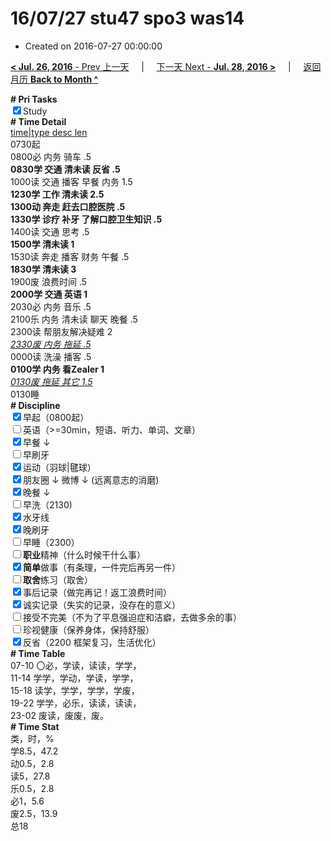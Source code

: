 # 16/07/27 stu47 spo3 was14

- Created on 2016-07-27 00:00:00

[**< Jul. 26, 2016** - Prev 上一天](_archived/lifelogs/2016/07/d26.md) &nbsp; &nbsp; | &nbsp; &nbsp; [下一天 Next - **Jul. 28, 2016 >**](_archived/lifelogs/2016/07/d28.md) &nbsp; &nbsp; |  &nbsp; &nbsp; [返回月历 **Back to Month ^**](_archived/lifelogs/2016/07/index.md)
<br/><div><b># Pri Tasks</b></div><div><input checked="true" type="checkbox"/>Study</div><div><b># Time Detail</b></div><div><u>time|type desc len</u></div><div>0730起</div><div>0800必 内务 骑车 .5</div><div><b>0830学 交通 清未读 反省 .5</b></div><div>1000读 交通 播客 早餐 内务 1.5</div><div><b>1230学 工作 清未读 2.5</b></div><div><b>1300动 奔走 赶去口腔医院 .5</b></div><div><b>1330学 诊疗 补牙 了解口腔卫生知识 .5</b></div><div>1400读 交通 思考 .5</div><div><b>1500学 清未读 1</b></div><div>1530读 奔走 播客 财务 午餐 .5</div><div><b>1830学 清未读 3</b></div><div>1900废 浪费时间 .5</div><div><b>2000学 交通 英语 1</b></div><div>2030必 内务 音乐 .5</div><div>2100乐 内务 清未读 聊天 晚餐 .5</div><div>2300读 帮朋友解决疑难 2</div><div><u><i>2330废 内务 拖延 .5</i></u></div><div>0000读 洗澡 播客 .5</div><div><b>010</b><b>0学 内务 看Zealer 1</b></div><div><u><i>0130废 拖延 其它 1.5</i></u></div><div>0130睡</div><div><b># Discipline</b></div><div><input checked="true" type="checkbox"/>早起（0800起）</div><div><input type="checkbox"/>英语（&gt;=30min，短语、听力、单词、文章）</div><div><input checked="true" type="checkbox"/>早餐 ↓</div><div><input type="checkbox"/>早刷牙</div><div><input checked="true" type="checkbox"/>运动（羽球|毽球）</div><div><input checked="true" type="checkbox"/>朋友圈 ↓ 微博 ↓ (远离意志的消磨)</div><div><input checked="true" type="checkbox"/>晚餐 ↓</div><div><input type="checkbox"/>早洗（2130)</div><div><input checked="true" type="checkbox"/>水牙线</div><div><input checked="true" type="checkbox"/>晚刷牙</div><div><input type="checkbox"/>早睡（2300）</div><div><input type="checkbox"/><b>职业</b>精神（什么时候干什么事）</div><div><input checked="true" type="checkbox"/><b>简单</b>做事（有条理，一件完后再另一件）</div><div><input type="checkbox"/><b>取舍</b>练习（取舍）</div><div><input checked="true" type="checkbox"/>事后记录（做完再记！返工浪费时间）</div><div><input checked="true" type="checkbox"/>诚实记录（失实的记录，没存在的意义）</div><div><input type="checkbox"/>接受不完美（不为了平息强迫症和洁癖，去做多余的事）</div><div><input type="checkbox"/>珍视健康（保养身体，保持舒服）</div><div><input checked="true" type="checkbox"/>反省（2200 框架复习，生活优化）</div><div><b># Time Table</b></div><div>07-10 〇必，学读，读读，学学，</div><div>11-14 学学，学动，学读，学学，</div><div>15-18 读学，学学，学学，学废，</div><div>19-22 学学，必乐，读读，读读，</div><div>23-02 废读，废废，废。</div><div><b># Time Stat</b></div><div>类，时，%</div><div>学8.5，47.2</div><div>动0.5，2.8</div><div>读5，27.8</div><div>乐0.5，2.8</div><div>必1，5.6</div><div>废2.5，13.9</div><div>总18</div>
